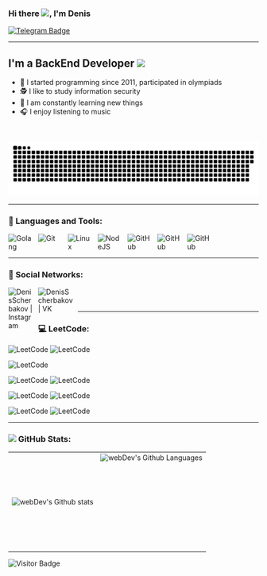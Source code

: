 ### Hi there <img src="https://media.giphy.com/media/AOXNxxIJuBQdNTBblp/giphy.gif" width="30px">, I'm Denis
[![Telegram Badge](https://img.shields.io/badge/-Write_me-blue?style=flat&logo=Telegram&logoColor=white)](https://t.me/aaapchiiiii)

---
## I'm a BackEnd Developer <img src="https://media.giphy.com/media/WUlplcMpOCEmTGBtBW/giphy.gif" width="30px">
- 💪 I started programming since 2011, participated in olympiads
- 🕵️ I like to study information security
- 🎯 I am constantly learning new things
- 🎧 I enjoy listening to music 
<br />
<p align="center">
 <img width="600" src="assets/github-snake.svg" alt="snake"/>
</p>

---
### 🧰 Languages and Tools:

<img align="left" alt="Golang" width="50px" style="padding-right:10px;" src="https://cdn.jsdelivr.net/gh/devicons/devicon/icons/go/go-original.svg" />
<img align="left" alt="Git" width="50px" style="padding-right:10px;" src="https://cdn.jsdelivr.net/gh/devicons/devicon/icons/git/git-original.svg" />
<img align="left" alt="Linux" width="50px" style="padding-right:10px;" src="https://cdn.jsdelivr.net/gh/devicons/devicon/icons/linux/linux-original.svg" />
<img align="left" alt="NodeJS" width="50px" style="padding-right:10px;" src="https://cdn.jsdelivr.net/gh/devicons/devicon/icons/nodejs/nodejs-original.svg" />
<img align="left" alt="GitHub" width="50px" style="padding-right:10px;" src="https://cdn.jsdelivr.net/gh/devicons/devicon/icons/github/github-original.svg" />
<img align="left" alt="GitHub" width="50px" style="padding-right:10px;" src="https://cdn.jsdelivr.net/gh/devicons/devicon/icons/docker/docker-original-wordmark.svg" />
<img align="left" alt="GitHub" width="50px" style="padding-right:10px;" src="https://cdn.jsdelivr.net/gh/devicons/devicon/icons/postgresql/postgresql-original-wordmark.svg" />

<br />
<br />

---
### 💬 Social Networks:

[<img align="left" alt="DenisScherbakov | Instagram" width="50px" style="padding-right:10px;" src="https://media.giphy.com/media/QWpK88H1g9PtmtQly1/giphy.gif" />][instagram]
[<img align="left" alt="DenisScherbakov | VK" width="70px" style="padding-right:10px;" src="https://media.giphy.com/media/4fGNh8cEOdGWa2hA4z/giphy.gif" />][vk]
<br />
<br />

---
### 💻 LeetCode:

![LeetCode](https://badges.peiyuan.ch/leetcode/slipneff1/name)
![LeetCode](https://badges.peiyuan.ch/leetcode/slipneff1/ranking)

![LeetCode](https://badges.peiyuan.ch/leetcode/slipneff1/submission?accepted=false&difficulty=all)

![LeetCode](https://badges.peiyuan.ch/leetcode/slipneff1/submission?accepted=true&difficulty=easy)
![LeetCode](https://badges.peiyuan.ch/leetcode/slipneff1/rate?difficulty=easy)

![LeetCode](https://badges.peiyuan.ch/leetcode/slipneff1/submission?accepted=true&difficulty=medium)
![LeetCode](https://badges.peiyuan.ch/leetcode/slipneff1/rate?difficulty=medium)

![LeetCode](https://badges.peiyuan.ch/leetcode/slipneff1/submission?accepted=true&difficulty=hard)
![LeetCode](https://badges.peiyuan.ch/leetcode/slipneff1/rate?difficulty=hard)


[instagram]: https://www.instagram.com/aaapchii/
[vk]: https://vk.com/all.aadenis
[TG]: https://t.me/aaapchiiiii

---

###  <img src="https://media.giphy.com/media/cj87CxfRtrUifF3Ryk/giphy.gif" width="30px"> GitHub Stats:

<table>
  <tr>
    <td>
      <img align="left" src="http://github-readme-streak-stats.herokuapp.com?user=Slipneff&theme=dark&background=000000" alt="webDev's Github stats" />
    </td>
    <td>
      <img height="195px" align="right" alt="webDev's Github Languages" src="https://github-readme-stats-sigma-five.vercel.app/api/top-langs/?username=Slipneff&layout=compact&theme=vision-friendly-dark" />
    </td>
  </tr>
</table>

![Visitor Badge](https://visitor-badge.laobi.icu/badge?page_id=slipneff)
